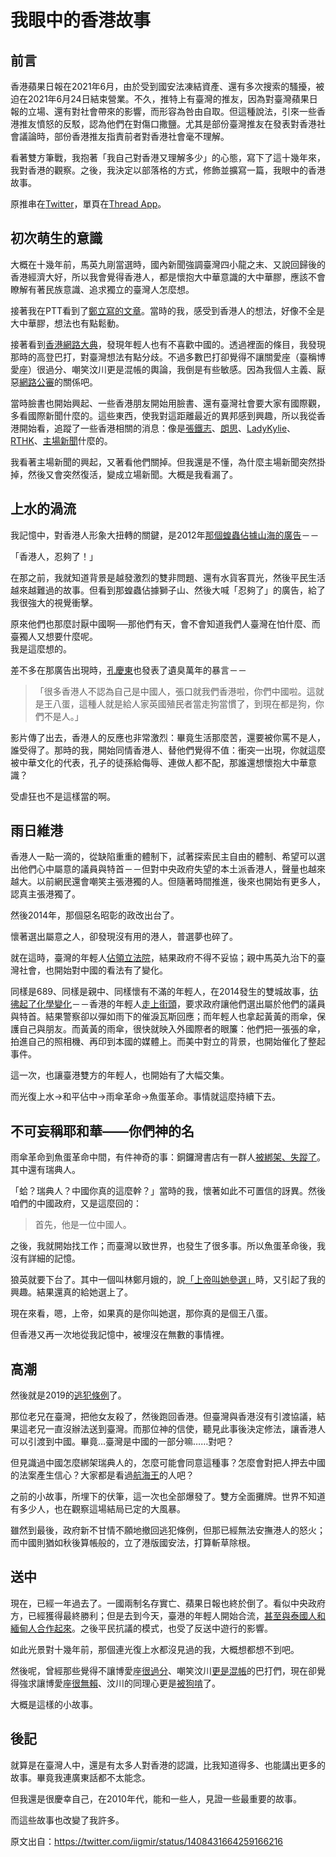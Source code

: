 # 我眼中的香港故事

## 前言

香港蘋果日報在2021年6月，由於受到國安法凍結資產、還有多次搜索的騷擾，被迫在2021年6月24日結束營業。不久，推特上有臺灣的推友，因為對臺灣蘋果日報的立場、還有對社會帶來的影響，而形容為咎由自取。但這種說法，引來一些香港推友憤怒的反駁，認為他們在對傷口撒鹽。尤其是部份臺灣推友在發表對香港社會議論時，部份香港推友指責前者對香港社會毫不理解。

看著雙方筆戰，我抱著「我自己對香港又理解多少」的心態，寫下了這十幾年來，我對香港的觀察。之後，我決定以部落格的方式，修飾並擴寫一篇，我眼中的香港故事。

原推串在[Twitter](https://twitter.com/iigmir/status/1408431664259166216)，單頁在[Thread App](https://threadreaderapp.com/thread/1408431664259166216.html)。

## 初次萌生的意識

大概在十幾年前，馬英九剛當選時，國內新聞強調臺灣四小龍之末、又說回歸後的香港經濟大好，所以我會覺得香港人，都是懷抱大中華意識的大中華膠，應該不會瞭解有著民族意識、追求獨立的臺灣人怎麼想。

接著我在PTT看到了[鄭立寫的文章](https://www.pttweb.cc/ptt-search#gsc.tab=0&gsc.q=ChengLap&gsc.sort=)。當時的我，感受到香港人的想法，好像不全是大中華膠，想法也有點鬆動。

接著看到[香港網路大典](https://evchk.wikia.org/zh)，發現年輕人也有不喜歡中國的。透過裡面的條目，我發現那時的高登巴打，對臺灣想法有點分歧。不過多數巴打卻覺得不讓關愛座（臺稱博愛座）很過分、嘲笑汶川更是混帳的輿論，我倒是有些敏感。因為我個人主義、厭惡[網路公審](https://evchk.wikia.org/zh/wiki/網上欺凌)的關係吧。

當時臉書也開始興起、一些香港朋友開始用臉書、還有臺灣社會要大家有國際觀，多看國際新聞什麼的。這些東西，使我對這距離最近的異邦感到興趣，所以我從香港開始看，追蹤了一些香港相關的消息：像是[張鐵志](https://zh.wikipedia.org/wiki/張鐵志)、[朗思](https://evchk.wikia.org/zh/wiki/朗思)、[LadyKylie](https://evchk.wikia.org/zh/wiki/LadyKylie)、[RTHK](https://zh.wikipedia.org/wiki/RTHK)、[主場新聞](https://zh.wikipedia.org/wiki/主場新聞)什麼的。

<!-- https://web.archive.org/web/20130727173109/http://thehousenews.com/ -->

我看著主場新聞的興起，又著看他們關掉。但我還是不懂，為什麼主場新聞突然掛掉，然後又會突然復活，變成立場新聞。大概是我看漏了。

## 上水的渦流

我記憶中，對香港人形象大扭轉的關鍵，是2012年[那個蝗蟲佔據山海的廣告](https://evchk.wikia.org/zh/高登人集體登報反雙非孕婦事件)－－

「香港人，忍夠了！」

<!-- https://static.wikia.nocookie.net/evchk/images/3/31/AntiLocust_Final.jpg -->

在那之前，我就知道背景是越發激烈的雙非問題、還有水貨客買光，然後平民生活越來越難過的故事。但看到那蝗蟲佔據獅子山、然後大喊「忍夠了」的廣告，給了我很強大的視覺衝擊。

原來他們也那麼討厭中國啊──那他們有天，會不會知道我們人臺灣在怕什麼、而臺獨人又想要什麼呢。  
我是這麼想的。

差不多在那廣告出現時，[孔慶東](https://evchk.wikia.org/zh/孔慶東)也發表了遺臭萬年的暴言－－

>「很多香港人不認為自己是中國人，張口就我們香港啦，你們中國啦。這就是王八蛋，這種人就是給人家英國殖民者當走狗當慣了，到現在都是狗，你們不是人。」

影片傳了出去，香港人的反應也非常激烈：畢竟生活那麼苦，還要被你罵不是人，誰受得了。那時的我，開始同情香港人、替他們覺得不值：衝突一出現，你就這麼被中華文化的代表，孔子的徒孫給侮辱、連做人都不配，那誰還想懷抱大中華意識？

受虐狂也不是這樣當的啊。

## 雨日維港

香港人一點一滴的，從缺陷重重的體制下，試著探索民主自由的體制、希望可以選出他們心中屬意的議員與特首－－但對中央政府失望的本土派香港人，聲量也越來越大。以前網民還會嘲笑主張港獨的人。但隨著時間推進，後來也開始有更多人，認真主張港獨了。

然後2014年，那個惡名昭彰的政改出台了。

<!-- https://static.wikia.nocookie.net/evchk/images/c/c2/9ysl155qw30x.png -->

懷著選出屬意之人，卻發現沒有用的港人，普選夢也碎了。

就在這時，臺灣的年輕人[佔領立法院](https://zh.wikipedia.org/wiki/太陽花學運)，結果政府不得不妥協；親中馬英九治下的臺灣社會，也開始對中國的看法有了變化。

同樣是689、同樣是親中、同樣懷有不滿的年輕人，在2014發生的雙城故事，[彷彿起了化學變化](https://newbloommag.net/2015/11/01/umbrella-sunflower-movement-one-year-tw)－－香港的年輕人[走上街頭](https://evchk.wikia.org/zh/wiki/雨傘革命)，要求政府讓他們選出屬於他們的議員與特首。結果警察卻以彈如雨下的催淚瓦斯回應；而年輕人也拿起黃黃的雨傘，保護自己與朋友。而黃黃的雨傘，很快就映入外國際者的眼簾：他們把一張張的傘，拍進自己的照相機、再印到本國的媒體上。而美中對立的背景，也開始催化了整起事件。

<!-- https://chinadigitaltimes.net/chinese/364110.html -->

這一次，也讓臺港雙方的年輕人，也開始有了大幅交集。

而光復上水→和平佔中→雨傘革命→魚蛋革命。事情就這麼持續下去。

## 不可妄稱耶和華——你們神的名

雨傘革命到魚蛋革命中間，有件神奇的事：銅鑼灣書店有一群人[被綁架、失蹤了](https://zh.wikipedia.org/wiki/銅鑼灣書店股東及員工失蹤事件)。其中還有瑞典人。

「蛤？瑞典人？中國你真的這麼幹？」當時的我，懷著如此不可置信的訝異。然後咱們的中國政府，又是這麼回的：

<!-- https://farm2.staticflickr.com/1602/24095158182_339a212245_o.jpg -->

> 首先，他是一位中國人。

之後，我就開始找工作；而臺灣以致世界，也發生了很多事。所以魚蛋革命後，我沒有詳細的記憶。

狼英就要下台了。其中一個叫林鄭月娥的，說[「上帝叫她參選」](https://evchk.wikia.org/zh/wiki/林鄭月娥#「上帝叫我參選」論)時，又引起了我的興趣。結果還真的給她選上了。

現在來看，嗯，上帝，如果真的是你叫她選，那你真的是個王八蛋。

但香港又再一次地從我記憶中，被埋沒在無數的事情裡。

## 高潮

然後就是2019的[逃犯條例](https://evchk.wikia.org/zh/wiki/《逃犯條例》修訂風波)了。

那位老兄在臺灣，把他女友殺了，然後跑回香港。但臺灣與香港沒有引渡協議，結果這老兄一直沒辦法送到臺灣。而那位神的信使，聽見此事後決定修法，讓香港人可以引渡到中國。畢竟…臺灣是中國的一部分嘛……對吧？

但見識過中國怎麼綁架瑞典人的，怎麼可能會同意這種事？怎麼會對把人押去中國的法案產生信心？大家都是看過[航海王](https://onepiece.fandom.com/zh/wiki/水之七島篇/水之七島篇)的人吧？

之前的小故事，所埋下的伏筆，這一次也全部爆發了。雙方全面攤牌。世界不知道有多少人，也在觀察這場結局已定的大風暴。

雖然到最後，政府新不甘情不願地撤回逃犯條例，但那已經無法安撫港人的怒火；而中國則猶如秋後算帳般的，立了港版國安法，打算斬草除根。

## 送中

現在，已經一年過去了。一國兩制名存實亡、蘋果日報也終於倒了。看似中央政府方，已經獲得最終勝利；但是去到今天，臺港的年輕人開始合流，[甚至與泰國人和緬甸人合作起來](https://zh.wikipedia.org/wiki/奶茶聯盟)。之後平民抗議的模式，也受了反送中遊行的影響。

<!-- https://static.wikia.nocookie.net/evchk/images/9/90/「奶茶聯盟」2.jpg -->

如此光景對十幾年前，那個連光復上水都沒見過的我，大概想都想不到吧。

然後呢，曾經那些覺得不讓博愛座[很過分](https://evchk.wikia.org/zh/wiki/賜座男事件)、嘲笑汶川[更是混帳](https://evchk.wikia.org/zh/wiki/2008年四川大地震#四川大地震的「幸災樂禍」事件)的巴打們，現在卻覺得強求讓博愛座[很無賴](https://www.weekendhk.com/weekspecial/關愛座-讓座-批鬥座-ctb05-jc-900287/)、汶川的同理心更是[被狗啃](https://evchk.wikia.org/zh/wiki/2008年四川大地震#四川官員表示沒看見港人捐款)了。

大概是這樣的小故事。

## 後記

就算是在臺灣人中，還是有太多人對香港的認識，比我知道得多、也能講出更多的故事。畢竟我連廣東話都不太能念。

但我還是很慶幸自己，在2010年代，能和一些人，見證一些最重要的故事。

而這些故事也改變了我許多。

原文出自：<https://twitter.com/iigmir/status/1408431664259166216>
